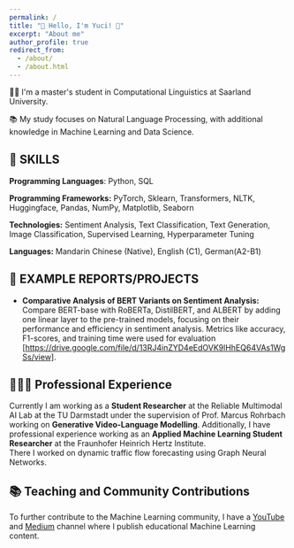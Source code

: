 ```yaml
---
permalink: /
title: "🌼 Hello, I'm Yuci! 🌼"
excerpt: "About me"
author_profile: true
redirect_from: 
  - /about/
  - /about.html
---
```






👩‍💻 I'm a master's student in Computational Linguistics at Saarland University.

📚 My study focuses on Natural Language Processing, with additional knowledge in Machine Learning and Data Science.


## 🤖 SKILLS

**Programming Languages**: Python, SQL

**Programming Frameworks:** PyTorch, Sklearn, Transformers, NLTK, Huggingface, Pandas, NumPy, Matplotlib, Seaborn

**Technologies:** Sentiment Analysis, Text Classification, Text Generation, Image Classification, Supervised Learning, Hyperparameter Tuning

**Languages:** Mandarin Chinese (Native), English (C1), German(A2-B1) 

## 📜 EXAMPLE REPORTS/PROJECTS
- **Comparative Analysis of BERT Variants on Sentiment Analysis:** Compare BERT-base with RoBERTa, DistilBERT, and ALBERT by adding one linear layer to the pre-trained models, focusing on their performance and efficiency in sentiment analysis. Metrics like accuracy, F1-scores, and training time were used for evaluation [https://drive.google.com/file/d/13RJ4inZYD4eEdOVK9lHhEQ64VAs1WgSs/view].

## 👨🏻‍🔬 Professional Experience
Currently I am working as a **Student Researcher** at the Reliable Multimodal AI Lab at the TU Darmstadt under the supervision of Prof. Marcus Rohrbach working on **Generative Video-Language Modelling**.
Additionally, I have professional experience working as an **Applied Machine Learning Student Researcher** at the Fraunhofer Heinrich Hertz Institute. \
There I worked on dynamic traffic flow forecasting using Graph Neural Networks.

## 📚 Teaching and Community Contributions
To further contribute to the Machine Learning community, I have a [YouTube](https://www.youtube.com/@borismeinardus) and [Medium](https://medium.com/@boris.meinardus) channel where I publish educational Machine Learning content.







